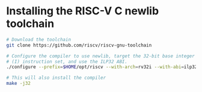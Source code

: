 # Installing the RISC-V C newlib toolchain


```bash
# Download the toolchain
git clone https://github.com/riscv/riscv-gnu-toolchain

# Configure the compiler to use newlib, target the 32-bit base integer
# (I) instruction set, and use the ILP32 ABI.
./configure --prefix=$HOME/opt/riscv --with-arch=rv32i --with-abi=ilp32

# This will also install the compiler
make -j32
```
